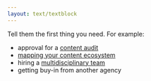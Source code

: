 ```yaml
---
layout: text/textblock
---
```

Tell them the first thing you need. For example:

- approval for a [content audit](/content-strategy/start-content-strategy/tips-pitching-case/)
- [mapping your content ecosystem](/content-strategy/understand-channel-ecosystem/)
- hiring a [multidisciplinary team](/starting-team/multidisciplinary-team/)
- getting buy-in from another agency
